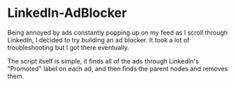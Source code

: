 # LinkedIn-AdBlocker
Being annoyed by ads constantly popping up on my feed as I scroll through LinkedIn, I decided to try building an ad blocker. It took a lot of troubleshooting but I got there eventually.

The script itself is simple, it finds all of the ads through LinkedIn's "Promoted" label on each ad, and then finds the parent nodes and removes them.
